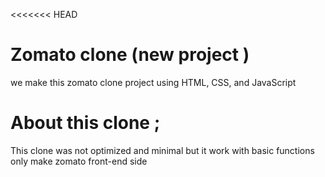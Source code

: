 <<<<<<< HEAD

# Zomato clone (new project )

we make this zomato clone project using HTML, CSS, and JavaScript

# About this clone ;

This clone was not optimized and minimal but it work with basic functions only
make zomato front-end side
